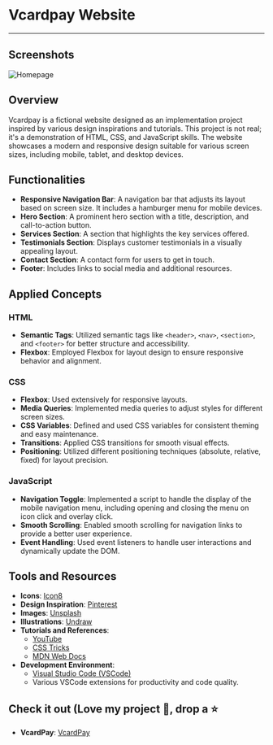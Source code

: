 # Vcardpay Website
---
## Screenshots
![Homepage](images/Screenshot_Vcardpay.jpg)

## Overview

Vcardpay is a fictional website designed as an implementation project inspired by various design inspirations and tutorials. This project is not real; it's a demonstration of HTML, CSS, and JavaScript skills. The website showcases a modern and responsive design suitable for various screen sizes, including mobile, tablet, and desktop devices.

## Functionalities

- **Responsive Navigation Bar**: A navigation bar that adjusts its layout based on screen size. It includes a hamburger menu for mobile devices.
- **Hero Section**: A prominent hero section with a title, description, and call-to-action button.
- **Services Section**: A section that highlights the key services offered.
- **Testimonials Section**: Displays customer testimonials in a visually appealing layout.
- **Contact Section**: A contact form for users to get in touch.
- **Footer**: Includes links to social media and additional resources.

## Applied Concepts

### HTML
- **Semantic Tags**: Utilized semantic tags like `<header>`, `<nav>`, `<section>`, and `<footer>` for better structure and accessibility.
- **Flexbox**: Employed Flexbox for layout design to ensure responsive behavior and alignment.

### CSS
- **Flexbox**: Used extensively for responsive layouts.
- **Media Queries**: Implemented media queries to adjust styles for different screen sizes.
- **CSS Variables**: Defined and used CSS variables for consistent theming and easy maintenance.
- **Transitions**: Applied CSS transitions for smooth visual effects.
- **Positioning**: Utilized different positioning techniques (absolute, relative, fixed) for layout precision.

### JavaScript
- **Navigation Toggle**: Implemented a script to handle the display of the mobile navigation menu, including opening and closing the menu on icon click and overlay click.
- **Smooth Scrolling**: Enabled smooth scrolling for navigation links to provide a better user experience.
- **Event Handling**: Used event listeners to handle user interactions and dynamically update the DOM.


## Tools and Resources

- **Icons**: [Icon8](https://icon8.com)
- **Design Inspiration**: [Pinterest](https://www.pinterest.com/pin/vcardpay-website-design--349029039889120225/)
- **Images**: [Unsplash](https://unsplash.com)
- **Illustrations**: [Undraw](https://undraw.co/)
- **Tutorials and References**: 
  - [YouTube](https://youtube.com)
  - [CSS Tricks](https://css-tricks.com)
  - [MDN Web Docs](https://developer.mozilla.org)
- **Development Environment**: 
  - [Visual Studio Code (VSCode)](https://code.visualstudio.com)
  - Various VSCode extensions for productivity and code quality.

## Check it out (Love my project 🤗, drop a ⭐ 
- **VcardPay**: [VcardPay](https://oladosuabayomi.github.io/VcardPay-Website/)
